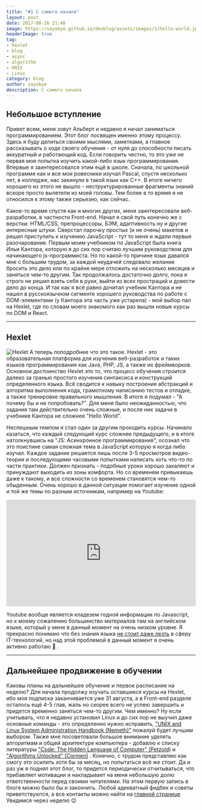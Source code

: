 ```yaml
---
title: "#1 С самого начала"
layout: post
date: 2017-08-26 21:40
image: https://sayobye.github.io/devblog/assets/images/1/hello-world.jpg
headerImage: true
tag:
- hexlet
- blog
- async
- algorithm
- UNIX
- Linux
category: blog
author: sayobye
description: С самого начала
---
```



## Небольшое вступление
Привет всем, меня зовут Альберт и недавно я начал заниматься программированием. Этот блог посвящен именно этому процессу. Здесь я буду делиться своими мыслями, заметками, а главное рассказывать о ходе своего обучения - от нуля до способности писать аккуратный и работающий код. Если говорить честно, то это уже не первая моя попытка изучить какой-либо язык программирования. Впервые я заинтересовался этим ещё в школе. Сначала, по школьной программе как и все мои ровесники изучал Pascal, спустя несколько лет, в колледже, нас закинули в такой язык как C++. В итоге ничего хорошего из этого не вышло - неструктурированные фрагменты знаний вскоре просто вылетели из моей головы. Тем более в то время я не относился к этому также серьезно, как сейчас.

Какое-то время спустя как и многих других, меня заинтересовали веб-разработки, в частности Front-end. Начал я свой путь конечно же с верстки: HTML/CSS, препроцессоры, БЭМ, адаптивность ну и другие интересные штуки. Сверстал парочку простых (и не очень) макетов и решил приступить к изучению JavaScript - тут то меня и ждали первые разочарования. Первым моим учебником по JavaScript была книга Ильи Кантора, которую я до сих пор считаю лучшим руководством для начинающего js-программиста. Но по какой-то причине язык давался мне с большим трудом, за каждой неудачей следовало желание бросить это дело или по крайне мере отложить на несколько месяцев и заняться чем-то другим. Так продолжалось достаточно долго, пока я строго не решил взять себя в руки, выйти из всех простраций и довести дело до конца. И так как я всё равно дочитал учебник Кантора и не нашел в русскоязычном сегменте хорошего руководства по работе с DOM-элементами (у Кантора эта часть уже устарела) - мой выбор пал на Hexlet, где по словам моего знакомого как раз вышли новые курсы по DOM и React.

* * *
## Hexlet

<img class="image" src="https://sayobye.github.io/devblog/assets/images/1/hexlet-screen-anim.gif" alt="Hexlet">
А теперь поподробнее что это такое. Hexlet - это образовательная платформа для изучения веб-разработок и таких языков программирования как Java, PHP, JS, а также их фреймворков. Основное достоинство Hexlet это то, что процесс обучения строится далеко за гранью простого изучения синтаксиса и конструкций определенного языка. Всё сводится к навыку построения абстракций и алгоритма выполнения кода, грамотному написанию тестов и отладке, а также тренировке правильного мышления. В итоге я подумал - "А почему бы и не попробовать?". Для меня было неожиданностью, что задания там действительно очень сложные, и после них задачи в учебнике Кантора не сложнее "Hello World".

Неспешным темпом я стал один за другим проходить курсы. Начинало казаться, что каждый следующий курс сложнее предыдущего, и в итоге натолкнувшись на "JS: Асинхронное программирования", осознал что это поистине самая сложная тема в JavaScript которую я когда либо изучал. Каждое задание решается лишь после 3-5 просмотров видео-теории и последующими часовыми попытками написать хоть что-то по части практики. Должен признать - подобные уроки хорошо закаляют и принуждают выходить из зоны комфорта. Но со временем привыкаешь даже к такому, и все сложности со временем становятся чем-то обыденным. Очень хорошо в данной ситуации помогает изучение одной и той же темы по разным источникам, например на Youtube: 

<div style="position:relative;height:0;padding-bottom:56.25%"><iframe src="https://www.youtube.com/embed/8aGhZQkoFbQ?ecver=2" width="640" height="360" frameborder="0" style="position:absolute;width:100%;height:100%;left:0" allowfullscreen></iframe></div>

Youtube вообще является кладезем годной информации по Javascript, но к моему сожалению большинство материалов там на английском языке, который у меня в данный момент на очень низком уровне. Я прекрасно понимаю что без знания языка [не стоит даже лезть](https://www.youtube.com/watch?v=UtgH7sUHPuk) в сферу IT-технологий, но над этой проблемой в данный момент я очень активно работаю :full_moon_with_face: .


* * * 
## Дальнейшее продвижение в обучении

Каковы планы на дальнейшее обучение и первое расписание на неделю? Для начала продолжу изучать оставшиеся курсы на Hexlet, ибо моя подписка заканчивается уже 31 августа, а в Front-end разделе осталось ещё 4-5 глав, жаль но скорее всего не успею завершить и придется временно заняться чем-то другим. Чем именно? Ну если учитывать, что я недавно установил Linux и до сих пор не выучил даже основные команды - это определенно нужно исправить, <a href="https://www.amazon.co.uk/Unix-Linux-System-Administration-Handbook/dp/0131480057/ref=sr_1_1?s=books&ie=UTF8&qid=1503783529&sr=1-1&keywords=unix+and+linux+system+administration+handbook" target="_blank">"UNIX and Linux System Administration Handbook (Nemeth)"</a> пожалуй будет лучшим выбором. Также мне посоветовали большое внимание уделять алгоритмам и общей архитектуре компьютера - добавлю к списку литературы <a href="https://www.amazon.co.uk/Code-Language-Computer-Hardware-Software/dp/0735611319/ref=sr_1_1?ie=UTF8&qid=1503783509&sr=8-1&keywords=Code" target="_blank">"Code: The Hidden Language of Computer" (Petzold)</a> и <a href="https://www.amazon.co.uk/Algorithms-Unlocked-Thomas-H-Cormen/dp/0262518805/ref=la_B000AQ24AS_1_2?s=books&ie=UTF8&qid=1503795846&sr=1-2" target="_blank">"Algorithms Unlocked" (Cormen)</a>
. Конечно, с трудом представляю как смогу это осилить хотя бы за месяц, но попытаться всё же стоит. Да и раз уж я поднял этот блог, то придется периодически отчитываться, что прибавляет мотивации и накладывает на меня небольшую долю ответственности перед своими читателями. На этом первую запись в блоге можно было бы и закончить. Любой адекватный фидбек и советы приветствуются, а все контакты можно найти на [главной странице](https://sayobye.github.io/devblog/) Увидимся через неделю :wink:

